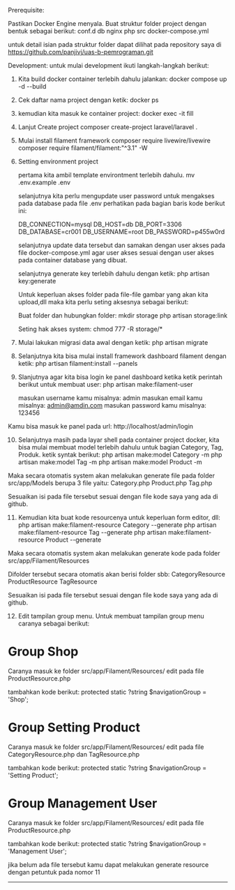 Prerequisite:

Pastikan Docker Engine menyala.
Buat struktur folder project dengan bentuk sebagai berikut:
conf.d
db
nginx
php
src
docker-compose.yml

untuk detail isian pada struktur folder dapat dilihat pada repository saya di
https://github.com/panjivj/uas-b-pemrograman.git

Development:
untuk mulai development ikuti langkah-langkah berikut:

1. Kita build docker container terlebih dahulu jalankan:
   docker compose up -d --build

2. Cek daftar nama project dengan ketik:
   docker ps

3. kemudian kita masuk ke container project:
   docker exec -it fill

4. Lanjut Create project
   composer create-project laravel/laravel .

5. Mulai install filament framework
   composer require livewire/livewire
   composer require filament/filament:"^3.1" -W

6. Setting environment project

   pertama kita ambil template environtment terlebih dahulu.
   mv .env.example .env

   selanjutnya kita perlu mengupdate user password untuk mengakses pada database pada file .env
   perhatikan pada bagian baris kode berikut ini:

   DB_CONNECTION=mysql
   DB_HOST=db
   DB_PORT=3306
   DB_DATABASE=cr001
   DB_USERNAME=root
   DB_PASSWORD=p455w0rd

   selanjutnya update data tersebut dan samakan dengan user akses pada file docker-compose.yml agar user akses sesuai dengan user akses pada container database yang dibuat.

   selanjutnya generate key terlebih dahulu dengan ketik:
   php artisan key:generate

   Untuk keperluan akses folder pada file-file gambar yang akan kita upload,dll maka kita perlu seting aksesnya sebagai berikut:

   Buat folder dan hubungkan folder:
   mkdir storage
   php artisan storage:link

   Seting hak akses system:
   chmod 777 -R storage/\*

7. Mulai lakukan migrasi data awal dengan ketik:
   php artisan migrate

8. Selanjutnya kita bisa mulai install framework dashboard filament dengan ketik:
   php artisan filament:install --panels

9. Slanjutnya agar kita bisa login ke panel dashboard ketika ketik perintah berikut untuk membuat user:
   php artisan make:filament-user

   masukan username kamu misalnya: admin
   masukan email kamu misalnya: admin@amdin.com
   masukan password kamu misalnya: 123456

Kamu bisa masuk ke panel pada url:
http://localhost/admin/login

10. Selanjutnya masih pada layar shell pada container project docker, kita bisa mulai membuat model terlebih dahulu untuk bagian Category, Tag, Produk. ketik syntak berikut:
    php artisan make:model Category -m
    php artisan make:model Tag -m
    php artisan make:model Product -m

Maka secara otomatis system akan melakukan generate file pada folder src/app/Models berupa 3 file yaitu:
Category.php
Product.php
Tag.php

Sesuaikan isi pada file tersebut sesuai dengan file kode saya yang ada di github.

11. Kemudian kita buat kode resourcenya untuk keperluan form editor, dll:
    php artisan make:filament-resource Category --generate
    php artisan make:filament-resource Tag --generate
    php artisan make:filament-resource Product --generate

Maka secara otomatis system akan melakukan generate kode pada folder src/app/Filament/Resources

Difolder tersebut secara otomatis akan berisi folder sbb:
CategoryResource
ProductResource
TagResource

Sesuaikan isi pada file tersebut sesuai dengan file kode saya yang ada di github.

12. Edit tampilan group menu.
    Untuk membuat tampilan group menu caranya sebagai berikut:

# Group Shop

Caranya masuk ke folder src/app/Filament/Resources/
edit pada file ProductResource.php

tambahkan kode berikut:
protected static ?string $navigationGroup = 'Shop';

# Group Setting Product

Caranya masuk ke folder src/app/Filament/Resources/
edit pada file CategoryResource.php dan TagResource.php

tambahkan kode berikut:
protected static ?string $navigationGroup = 'Setting Product';

# Group Management User

Caranya masuk ke folder src/app/Filament/Resources/
edit pada file ProductResource.php

tambahkan kode berikut:
protected static ?string $navigationGroup = 'Management User';

jika belum ada file tersebut kamu dapat melakukan generate resource dengan petuntuk pada nomor 11

---
